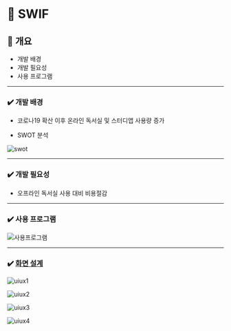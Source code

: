 # :book: SWIF

## :mag_right: 개요
- 개발 배경
- 개발 필요성
- 사용 프로그램
- --
### :heavy_check_mark: 개발 배경
- 코로나19 확산 이후 온라인 독서실 및 스터디앱 사용량 증가

- SWOT 분석

![swot](https://github.com/rldekd/SWIF/assets/113246634/f37f81f5-d7f9-4cbe-94ff-260f992364fb)

---
### :heavy_check_mark: 개발 필요성
- 오프라인 독서실 사용 대비 비용절감

---
### :heavy_check_mark: 사용 프로그램

![사용프로그램](https://github.com/rldekd/SWIF/assets/113246634/4e3423b4-7263-4607-88a9-d6a29312baca)

---
### :heavy_check_mark: [화면 설계](https://www.figma.com/file/11UPpZ3Bjcf419xwidDnb3/%EC%A1%B8%EC%9E%91-%EB%B0%B1%EC%97%85?type=design&node-id=0%3A1&mode=design&t=bUwRK2DXZ5DGuHzQ-1)

![uiux1](https://github.com/rldekd/SWIF/assets/113246634/ef2ded5a-fb71-40f6-a61a-142446d9e315)

![uiux2](https://github.com/rldekd/SWIF/assets/113246634/fc35fd5c-f827-4dbd-97c2-e3d05dd687cd)

![uiux3](https://github.com/rldekd/SWIF/assets/113246634/3dc0a0fa-37f5-499c-8195-92eb2e258f8b)

![uiux4](https://github.com/rldekd/SWIF/assets/113246634/52eac18f-9f8a-4a62-85fb-cf2855849b11)
